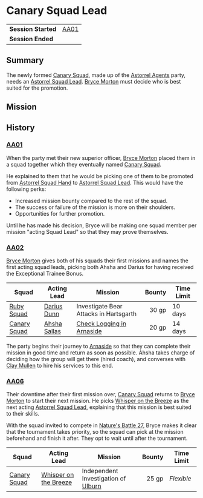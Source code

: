 # Canary Squad Lead

|||
| --- | --- |
| **Session Started** | [AA01](../sessions/AA01.md) | storyline.2
| **Session Ended** | |

## Summary

The newly formed [Canary Squad](../organisations/astorrel/squads/canary-squad.md), made up of the [Astorrel Agents](../campaigns/astorrel-agents.md) party, needs an [Astorrel Squad Lead](../organisations/astorrel/ranks/astorrel-squad-lead.md). [Bryce Morton](../characters/bryce-morton.md) must decide who is best suited for the promotion.

## Mission

## History

### [AA01](../sessions/AA01.md)

When the party met their new superior officer, [Bryce Morton](../characters/bryce-morton.md) placed them in a squad together which they eventually named [Canary Squad](../organisations/astorrel/squads/canary-squad.md).

He explained to them that he would be picking one of them to be promoted from [Astorrel Squad Hand](../organisations/astorrel/ranks/astorrel-squad-hand.md) to [Astorrel Squad Lead](../organisations/astorrel/ranks/astorrel-squad-lead.md). This would have the following perks:

- Increased mission bounty compared to the rest of the squad.
- The success or failure of the mission is more on their shoulders.
- Opportunities for further promotion.

Until he has made his decision, Bryce will be making one squad member per mission "acting Squad Lead" so that they may prove themselves.

### [AA02](../sessions/AA02.md)

[Bryce Morton](../characters/bryce-morton.md) gives both of his squads their first missions and names the first acting squad leads, picking both Ahsha and Darius for having received the Exceptional Trainee Bonus.

| Squad | Acting Lead | Mission | Bounty | Time Limit |
| --- | --- | --- | ---:| --- |
| [Ruby Squad](../organisations/astorrel/squads/ruby-squad.md) | [Darius Dunn](../characters/darius-dunn.md) | Investigate Bear Attacks in Hartsgarth | 30 gp | 10 days |
| [Canary Squad](../organisations/astorrel/squads/canary-squad.md) | [Ahsha Sallas](../characters/ahsha-sallas.md) | [Check Logging in Arnaside](ended/check-logging-in-arnaside.md) | 20 gp | 14 days |

The party begins their journey to [Arnaside](../places/villages/arnaside.md) so that they can complete their mission in good time and return as soon as possible. Ahsha takes charge of deciding how the group will get there (hired coach), and converses with [Clay Mullen](../characters/clay-mullen.md) to hire his services to this end.

### [AA06](../sessions/AA06.md)

Their downtime after their first mission over, [Canary Squad](../organisations/astorrel/squads/canary-squad.md) returns to [Bryce Morton](../characters/bryce-morton.md) to start their next mission. He picks [Whisper on the Breeze](../characters/whisper-on-the-breeze.md) as the next acting [Astorrel Squad Lead](../organisations/astorrel/ranks/astorrel-squad-lead.md), explaining that this mission is best suited to their skills.

With the squad invited to compete in [Nature's Battle 27](ended/natures-battle-27.md), Bryce makes it clear that the tournament takes priority, so the squad can pick at the mission beforehand and finish it after. They opt to wait until after the tournament.

| Squad | Acting Lead | Mission | Bounty | Time Limit |
| --- | --- | --- | ---:| --- |
| [Canary Squad](../organisations/astorrel/squads/canary-squad.md) | [Whisper on the Breeze](../characters/whisper-on-the-breeze.md) | Independent Investigation of [Ulburn](../places/villages/ulburn.md) | 25 gp | *Flexible* |
